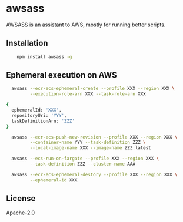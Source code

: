 # awsass

AWSASS is an assistant to AWS, mostly for running better scripts.


## Installation


```bash
	npm install awsass -g
```


## Ephemeral execution on AWS

```bash
  awsass --ecr-ecs-ephemeral-create --profile XXX --region XXX \
         --execution-role-arn XXX --task-role-arn XXX
```

```bash
{
  ephemeralId: 'XXX',
  repositoryUri: 'YYY',
  taskDefinitionArn: 'ZZZ'
}
```

```bash
  awsass --ecr-ecs-push-new-revision --profile XXX --region XXX \
         --container-name YYY --task-definition ZZZ \
         --local-image-name XXX --image-name ZZZ:latest
```

```bash
  awsass --ecs-run-on-fargate --profile XXX --region XXX \
         --task-definition ZZZ --cluster-name AAA
```

```bash
  awsass --ecr-ecs-ephemeral-destory --profile XXX --region XXX \
         --ephemeral-id XXX
```



## License

Apache-2.0


